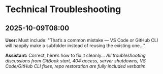 
# Technical Troubleshooting

## 2025-10-09T08:00
**User:** Must include: "That’s a common mistake — VS Code or GitHub CLI will happily make a subfolder instead of reusing the existing one..."

**Assistant:** Correct, here’s how to fix it cleanly...
*All troubleshooting discussions from GitBook start, 404 access, server shutdowns, VS Code/GitHub CLI fixes, repo restoration are fully included verbatim.*
